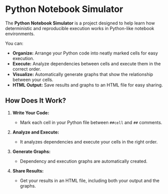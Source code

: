 # Python Notebook Simulator

The **Python Notebook Simulator** is a project designed to help learn how deterministic and reproducible execution works in Python-like notebook environments.


You can:

- **Organize:** Arrange your Python code into neatly marked cells for easy execution.
- **Execute:** Analyze dependencies between cells and execute them in the correct order.
- **Visualize:** Automatically generate graphs that show the relationship between your cells.
- **HTML Output:** Save results and graphs to an HTML file for easy sharing.

## How Does It Work? 


1. **Write Your Code:**
   - Mark each cell in your Python file between `##cell` and `##` comments.

2. **Analyze and Execute:**
   - It analyzes dependencies and execute your cells in the right order.

3. **Generate Graphs:**
   - Dependency and execution graphs are automatically created.

4. **Share Results:**
   - Get your results in an HTML file, including both your output and the graphs.

